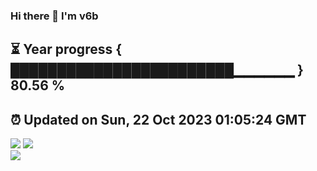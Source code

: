 ### Hi there 👋  I'm v6b  
⏳ Year progress { ████████████████████████▁▁▁▁▁▁ } 80.56 %
---
⏰ Updated on Sun, 22 Oct 2023 01:05:24 GMT
---
![](https://github-readme-stats.vercel.app/api?username=v6b&bg_color=30,e96443,904e95&title_color=fff&text_color=fff&layout=compact)
![](https://github-readme-stats.vercel.app/api/top-langs/?username=v6b&layout=compact&bg_color=30,e96443,904e95&title_color=fff&text_color=fff)  
![](https://gcore.jsdelivr.net/gh/v6b/v6b@main/assets/github-contribution-grid-snake.svg)


